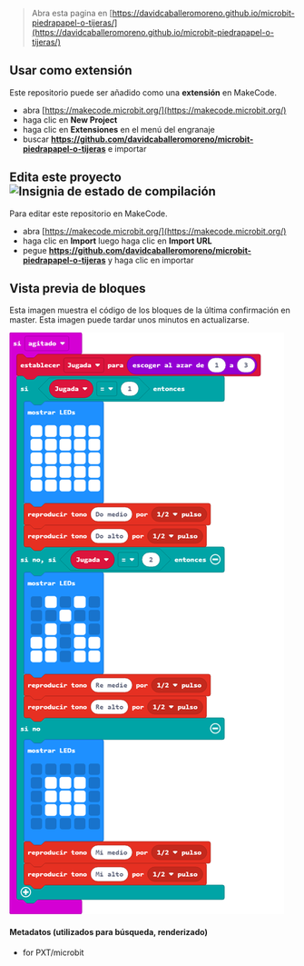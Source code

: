 
> Abra esta pagina en [https://davidcaballeromoreno.github.io/microbit-piedrapapel-o-tijeras/](https://davidcaballeromoreno.github.io/microbit-piedrapapel-o-tijeras/)

## Usar como extensión

Este repositorio puede ser añadido como una **extensión** en MakeCode.

* abra [https://makecode.microbit.org/](https://makecode.microbit.org/)
* haga clic en **New Project**
* haga clic en **Extensiones** en el menú del engranaje
* buscar **https://github.com/davidcaballeromoreno/microbit-piedrapapel-o-tijeras** e importar

## Edita este proyecto ![Insignia de estado de compilación](https://github.com/davidcaballeromoreno/microbit-piedrapapel-o-tijeras/workflows/MakeCode/badge.svg)

Para editar este repositorio en MakeCode.

* abra [https://makecode.microbit.org/](https://makecode.microbit.org/)
* haga clic en **Import** luego haga clic en **Import URL**
* pegue **https://github.com/davidcaballeromoreno/microbit-piedrapapel-o-tijeras** y haga clic en importar

## Vista previa de bloques

Esta imagen muestra el código de los bloques de la última confirmación en master.
Esta imagen puede tardar unos minutos en actualizarse.

![Una vista renderizada de los bloques](https://github.com/davidcaballeromoreno/microbit-piedrapapel-o-tijeras/raw/master/.github/makecode/blocks.png)

#### Metadatos (utilizados para búsqueda, renderizado)

* for PXT/microbit
<script src="https://makecode.com/gh-pages-embed.js"></script><script>makeCodeRender("{{ site.makecode.home_url }}", "{{ site.github.owner_name }}/{{ site.github.repository_name }}");</script>
